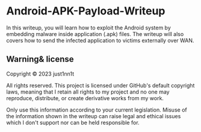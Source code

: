 # Android-APK-Payload-Writeup

In this writeup, you will learn how to exploit the Android system by embedding malware inside application (.apk) files.
The writeup will also covers how to send the infected application to victims externally over WAN.

## Warning& license
Copyright © 2023 just1nn1t

All rights reserved. This project is licensed under GitHub's default copyright laws, meaning that I retain all rights to my project and no one may reproduce, distribute, or create derivative works from my work.

Only use this information according to your current legislation. Misuse of the information shown in the writeup can raise legal and ethical issues which I don't support nor can be held responsible for.
